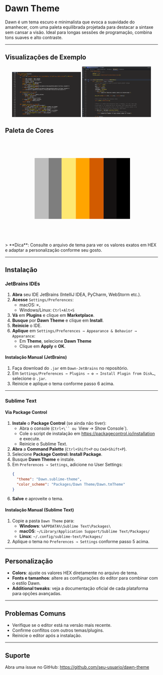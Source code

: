 # Dawn Theme

Dawn é um tema escuro e minimalista que evoca a suavidade do amanhecer, com uma paleta equilibrada projetada para destacar a sintaxe sem cansar a visão. Ideal para longas sessões de programação, combina tons suaves e alto contraste.

---

## Visualizações de Exemplo
<p style="text-align: center">
  <img src="./imgs/example_1.png" alt="Dawn no Sublime Text" width="45%" />
  <img src="./imgs/example_2.png" alt="Dawn no JetBrains IDEs" width="45%" />
</p>

## Paleta de Cores
<p style="text-align: center;">
  <img style=" width: 200px; height: 320px; rotate: 90deg;" src="./imgs/dawncolor-palette.png" alt="Dawn no JetBrains IDEs" width="45%" />
</p>
> **Dica**: Consulte o arquivo de tema para ver os valores exatos em HEX e adaptar a personalização conforme seu gosto.

---

## Instalação

### JetBrains IDEs
1. **Abra** seu IDE JetBrains (IntelliJ IDEA, PyCharm, WebStorm etc.).
2. **Acesse** `Settings/Preferences`:
   - macOS: `⌘,`
   - Windows/Linux: `Ctrl+Alt+S`
3. **Vá** em **Plugins** e clique em **Marketplace**.
4. **Busque** por **Dawn Theme** e clique em **Install**.
5. **Reinicie** o IDE.
6. **Aplique** em `Settings/Preferences → Appearance & Behavior → Appearance`:
   - Em **Theme**, selecione **Dawn Theme**
   - Clique em **Apply** e **OK**.

#### Instalação Manual (JetBrains)
1. Faça download do `.jar` em `Dawn-JetBrains` no repositório.
2. Em `Settings/Preferences → Plugins → ⚙️ → Install Plugin from Disk…`, selecione o `.jar`.
3. Reinicie e aplique o tema conforme passo 6 acima.

---

### Sublime Text
#### Via Package Control
1. **Instale** o **Package Control** (se ainda não tiver):
   - Abra o console (`Ctrl+\`` ou `View → Show Console`).
   - Cole o script de instalação em https://packagecontrol.io/installation e execute.
   - Reinicie o Sublime Text.
2. **Abra** a **Command Palette** (`Ctrl+Shift+P` ou `Cmd+Shift+P`).
3. Selecione **Package Control: Install Package**.
4. Busque **Dawn Theme** e instale.
5. Em `Preferences → Settings`, adicione no User Settings:
   ```json
   {
     "theme": "Dawn.sublime-theme",
     "color_scheme": "Packages/Dawn Theme/Dawn.tmTheme"
   }
   ```
6. **Salve** e aproveite o tema.

#### Instalação Manual (Sublime Text)
1. Copie a pasta `Dawn Theme` para:
   - **Windows**: `%APPDATA%\Sublime Text\Packages\`
   - **macOS**: `~/Library/Application Support/Sublime Text/Packages/`
   - **Linux**: `~/.config/sublime-text/Packages/`
2. Aplique o tema no `Preferences → Settings` conforme passo 5 acima.

---

## Personalização
- **Colors**: ajuste os valores HEX diretamente no arquivo de tema.
- **Fonts e tamanhos**: altere as configurações do editor para combinar com o estilo Dawn.
- **Additional tweaks**: veja a documentação oficial de cada plataforma para opções avançadas.

---

## Problemas Comuns
- Verifique se o editor está na versão mais recente.
- Confirme conflitos com outros temas/plugins.
- Reinicie o editor após a instalação.

---

## Suporte
Abra uma issue no GitHub: https://github.com/seu-usuario/dawn-theme

